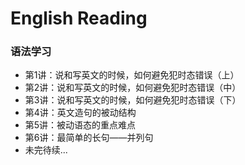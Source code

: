 # English Reading
### 语法学习
- 第1讲：说和写英文的时候，如何避免犯时态错误（上）
- 第2讲：说和写英文的时候，如何避免犯时态错误（中）
- 第3讲：说和写英文的时候，如何避免犯时态错误（下）
- 第4讲：英文造句的被动结构
- 第5讲：被动语态的重点难点
- 第6讲：最简单的长句——并列句
- 未完待续...
